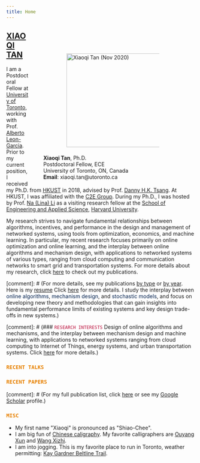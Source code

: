 ```yaml
---
title: Home
---
```


<figure style="float:right;">
  <img alt="Xiaoqi Tan (Nov 2020)" src="/img/xiaoqi_uoft_beam.jpg" style="max-width:25%; min-width:248px; float:right; margin: 60px 55px 20px 60px" width="250"/>
  <figcaption> <b>Xiaoqi Tan</b>, Ph.D.<br>
  Postdoctoral Fellow, ECE <br>
  University of Toronto, ON, Canada<br>
  <b>Email</b>: xiaoqi.tan@utoronto.ca <br>
  </figcaption>
</figure>

## <span style="color:#00204E"> [XIAOQI TAN](/) </span>

I am a Postdoctoral Fellow at [University of Toronto](https://utoronto.ca), working with Prof. [Alberto Leon-Garcia](https://www.ece.utoronto.ca/people/leon-garcia-a/). Prior to my current position, I received my Ph.D. from [HKUST](https://hkust.edu.hk/) in 2018, advised by Prof. [Danny H.K. Tsang](https://eetsang.home.ece.ust.hk/). At HKUST, I was affiliated with the [C2E Group](http://c2e.ece.ust.hk/main/). During my Ph.D., I was hosted by Prof. [Na (Lina) Li](https://nali.seas.harvard.edu/) as a visiting research fellow at the [School of Engineering and Applied Science](https://www.seas.harvard.edu/), [Harvard University](https://harvard.edu).

My research strives to navigate fundamental relationships between algorithms, incentives, and performance in the design and management of networked systems, using  tools from optimization, economics, and machine learning. In particular, my recent research focuses primarily on online optimization and online learning, and the interplay between online algorithms and mechanism design, with applications to networked systems of various types, ranging from cloud computing and communication networks to smart grid and transportation systems.  For more details about my research, click [here](/publications_year) to check out my publications. 


[comment]: # (For more details, see my publications [by type](/publications_type) or [by year](/publications_year). Here is my [resume](/resume) Click [here](/publications_year) for more details. I study the interplay between <span style="color:#00204e">online algorithms</span>, <span style="color:#00204e">mechanism design</span>, and <span style="color:#00204e">stochastic models</span>, and focus on developing new theory and methodologies that can gain insights into fundamental performance limits of existing systems and key design trade-offs in new systems.)



[comment]: # (### <span style="color:#BB133E">`RESEARCH INTERESTS`</span> Design of online algorithms and mechanisms, and the interplay between mechanism design and machine learning, with applications to networked systems ranging from cloud computing to Internet of Things, energy systems, and urban transportation systems. Click [here](/publications_year) for more details.)

<a id="recent"></a>

### <span style="color:#E78100"> `RECENT TALKS` </span> 

>
<ul class=circle>
        <script>
            var i;
            for (i = 0; i < talks_full.length; i++) {
            if (talks_full[i].highlight.search("yes") >= 0) {
                document.write("<li class=paper>");
                printPaper(talks_full[i], "O");
                document.write("</li>");
            }
        }
        </script>
</ul>


<a id="recentpapers"></a> 

### <span style="color:#E78100">`RECENT PAPERS` </span> 

>
<ul class=circle>
        <script>
            var i;
            for (i = 0; i < papers_full.length; i++) {
            if (papers_full[i].highlight.search("yes") >= 0) {
                document.write("<li class=paper>");
                printPaper(papers_full[i], "O");
                document.write("</li>");
            }
        }
        </script>
</ul>

[comment]: # (For my  full publication list,  click [here](/publications_year) or see my [Google Scholar](https://scholar.google.com/citations?hl=en&user=OIDN4i8AAAAJ&view_op=list_works&sortby=pubdate) profile.)

### <span style="color:#E78100">`MISC` </span> 
- My first name "Xiaoqi" is pronounced as "Shiao-Chee".
- I am big fun of [Chinese caligraphy](https://en.wikipedia.org/wiki/Chinese_calligraphy). My favorite calligraphers are  [Ouyang Xun](https://en.wikipedia.org/wiki/Ouyang_Xun) and  [Wang Xizhi](https://en.wikipedia.org/wiki/Wang_Xizhi). 
- I am into jogging. This is my favorite place to run in Toronto, weather permitting: [Kay Gardner Beltline Trail](https://www.tripadvisor.ca/Attraction_Review-g155019-d7070406-Reviews-Kay_Gardner_Beltline_Trail-Toronto_Ontario.html).